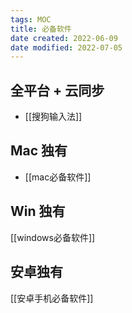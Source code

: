 ```yaml
---
tags: MOC 
title: 必备软件
date created: 2022-06-09
date modified: 2022-07-05
---
```


## 全平台 + 云同步

- [[搜狗输入法]]

## Mac 独有

- [[mac必备软件]]

## Win 独有

[[windows必备软件]]

## 安卓独有

[[安卓手机必备软件]]
